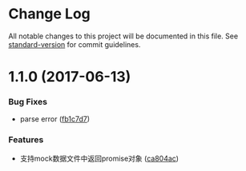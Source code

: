 # Change Log

All notable changes to this project will be documented in this file. See [standard-version](https://github.com/conventional-changelog/standard-version) for commit guidelines.

<a name="1.1.0"></a>
# 1.1.0 (2017-06-13)


### Bug Fixes

* parse error ([fb1c7d7](https://github.com/packingjs/packing-template-ejs/commit/fb1c7d7))


### Features

* 支持mock数据文件中返回promise对象 ([ca804ac](https://github.com/packingjs/packing-template-ejs/commit/ca804ac))
